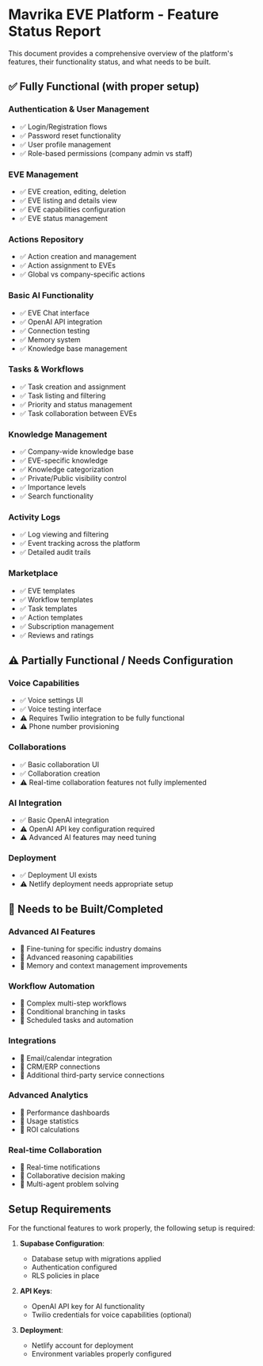 # Mavrika EVE Platform - Feature Status Report

This document provides a comprehensive overview of the platform's features, their functionality status, and what needs to be built.

## ✅ Fully Functional (with proper setup)

### Authentication & User Management
- ✅ Login/Registration flows 
- ✅ Password reset functionality
- ✅ User profile management
- ✅ Role-based permissions (company admin vs staff)

### EVE Management
- ✅ EVE creation, editing, deletion
- ✅ EVE listing and details view
- ✅ EVE capabilities configuration
- ✅ EVE status management

### Actions Repository
- ✅ Action creation and management
- ✅ Action assignment to EVEs
- ✅ Global vs company-specific actions

### Basic AI Functionality
- ✅ EVE Chat interface
- ✅ OpenAI API integration
- ✅ Connection testing
- ✅ Memory system
- ✅ Knowledge base management

### Tasks & Workflows
- ✅ Task creation and assignment
- ✅ Task listing and filtering
- ✅ Priority and status management
- ✅ Task collaboration between EVEs

### Knowledge Management
- ✅ Company-wide knowledge base
- ✅ EVE-specific knowledge
- ✅ Knowledge categorization
- ✅ Private/Public visibility control
- ✅ Importance levels
- ✅ Search functionality

### Activity Logs
- ✅ Log viewing and filtering
- ✅ Event tracking across the platform
- ✅ Detailed audit trails

### Marketplace
- ✅ EVE templates
- ✅ Workflow templates
- ✅ Task templates
- ✅ Action templates
- ✅ Subscription management
- ✅ Reviews and ratings

## ⚠️ Partially Functional / Needs Configuration

### Voice Capabilities
- ✅ Voice settings UI
- ✅ Voice testing interface
- ⚠️ Requires Twilio integration to be fully functional
- ⚠️ Phone number provisioning

### Collaborations
- ✅ Basic collaboration UI
- ✅ Collaboration creation
- ⚠️ Real-time collaboration features not fully implemented

### AI Integration
- ✅ Basic OpenAI integration
- ⚠️ OpenAI API key configuration required
- ⚠️ Advanced AI features may need tuning

### Deployment
- ✅ Deployment UI exists
- ⚠️ Netlify deployment needs appropriate setup

## 🔨 Needs to be Built/Completed

### Advanced AI Features
- 🔨 Fine-tuning for specific industry domains
- 🔨 Advanced reasoning capabilities
- 🔨 Memory and context management improvements

### Workflow Automation
- 🔨 Complex multi-step workflows
- 🔨 Conditional branching in tasks
- 🔨 Scheduled tasks and automation

### Integrations
- 🔨 Email/calendar integration
- 🔨 CRM/ERP connections
- 🔨 Additional third-party service connections

### Advanced Analytics
- 🔨 Performance dashboards
- 🔨 Usage statistics
- 🔨 ROI calculations

### Real-time Collaboration
- 🔨 Real-time notifications
- 🔨 Collaborative decision making
- 🔨 Multi-agent problem solving

## Setup Requirements

For the functional features to work properly, the following setup is required:

1. **Supabase Configuration**:
   - Database setup with migrations applied
   - Authentication configured
   - RLS policies in place

2. **API Keys**:
   - OpenAI API key for AI functionality
   - Twilio credentials for voice capabilities (optional)

3. **Deployment**:
   - Netlify account for deployment
   - Environment variables properly configured